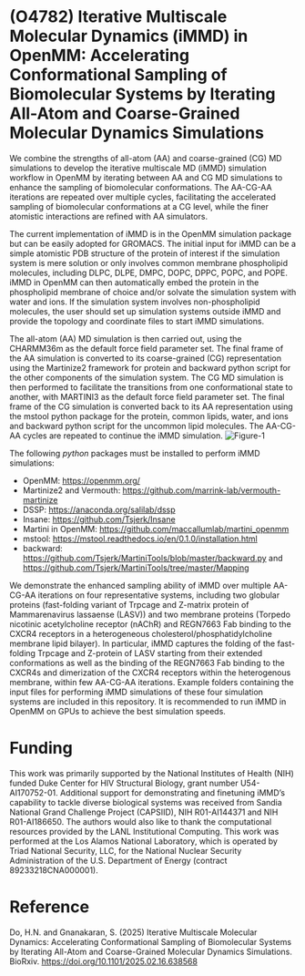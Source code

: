 # (O4782) Iterative Multiscale Molecular Dynamics (iMMD) in OpenMM: Accelerating Conformational Sampling of Biomolecular Systems by Iterating All-Atom and Coarse-Grained Molecular Dynamics Simulations
We combine the strengths of all-atom (AA) and coarse-grained (CG) MD simulations to develop the iterative multiscale MD (iMMD) simulation workflow in OpenMM by iterating between AA and CG MD simulations to enhance the sampling of biomolecular conformations. The AA-CG-AA iterations are repeated over multiple cycles, facilitating the accelerated sampling of biomolecular conformations at a CG level, while the finer atomistic interactions are refined with AA simulators.

The current implementation of iMMD is in the OpenMM simulation package but can be easily adopted for GROMACS. The initial input for iMMD can be a simple atomistic PDB structure of the protein of interest if the simulation system is mere solution or only involves common membrane phospholipid molecules, including DLPC, DLPE, DMPC, DOPC, DPPC, POPC, and POPE. iMMD in OpenMM can then automatically embed the protein in the phospholipid membrane of choice and/or solvate the simulation system with water and ions. If the simulation system involves non-phospholipid molecules, the user should set up simulation systems outside iMMD and provide the topology and coordinate files to start iMMD simulations.

The all-atom (AA) MD simulation is then carried out, using the CHARMM36m as the default force field parameter set. The final frame of the AA simulation is converted to its coarse-grained (CG) representation using the Martinize2 framework for protein and backward python script for the other components of the simulation system. The CG MD simulation is then performed to facilitate the transitions from one conformational state to another, with MARTINI3 as the default force field parameter set. The final frame of the CG simulation is converted back to its AA representation using the mstool python package for the protein, common lipids, water, and ions and backward python script for the uncommon lipid molecules. The AA-CG-AA cycles are repeated to continue the iMMD simulation. 
![Figure-1](https://github.com/user-attachments/assets/a6c95652-9458-4bf4-a13b-78a0c4bd2d3e)

The following *python* packages must be installed to perform iMMD simulations:
* OpenMM: https://openmm.org/
* Martinize2 and Vermouth: https://github.com/marrink-lab/vermouth-martinize
* DSSP: https://anaconda.org/salilab/dssp
* Insane: https://github.com/Tsjerk/Insane
* Martini in OpenMM: https://github.com/maccallumlab/martini_openmm
* mstool: https://mstool.readthedocs.io/en/0.1.0/installation.html
* backward: https://github.com/Tsjerk/MartiniTools/blob/master/backward.py and https://github.com/Tsjerk/MartiniTools/tree/master/Mapping

We demonstrate the enhanced sampling ability of iMMD over multiple AA-CG-AA iterations on four representative systems, including two globular proteins (fast-folding variant of Trpcage and Z-matrix protein of Mammarenavirus lassaense (LASV)) and two membrane proteins (Torpedo nicotinic acetylcholine receptor (nAChR) and REGN7663 Fab binding to the CXCR4 receptors in a heterogeneous cholesterol/phosphatidylcholine membrane lipid bilayer). In particular, iMMD captures the folding of the fast-folding Trpcage and Z-protein of LASV starting from their extended conformations as well as the binding of the REGN7663 Fab binding to the CXCR4s and dimerization of the CXCR4 receptors within the heterogenous membrane, within few AA-CG-AA iterations. Example folders containing the input files for performing iMMD simulations of these four simulation systems are included in this repository. It is recommended to run iMMD in OpenMM on GPUs to achieve the best simulation speeds.

# Funding
This work was primarily supported by the National Institutes of Health (NIH) funded Duke Center for HIV Structural Biology, grant number U54-AI170752-01. Additional support for demonstrating and finetuning iMMD’s capability to tackle diverse biological systems was received from Sandia National Grand Challenge Project (CAPSIID), NIH R01-AI144371 and NIH R01-AI186650. The authors would also like to thank the computational resources provided by the LANL Institutional Computing. This work was performed at the Los Alamos National Laboratory, which is operated by Triad National Security, LLC, for the National Nuclear Security Administration of the U.S. Department of Energy (contract 89233218CNA000001).   

# Reference
Do, H.N. and Gnanakaran, S. (2025) Iterative Multiscale Molecular Dynamics: Accelerating Conformational Sampling of Biomolecular Systems by Iterating All-Atom and Coarse-Grained Molecular Dynamics Simulations. BioRxiv. https://doi.org/10.1101/2025.02.16.638568 




